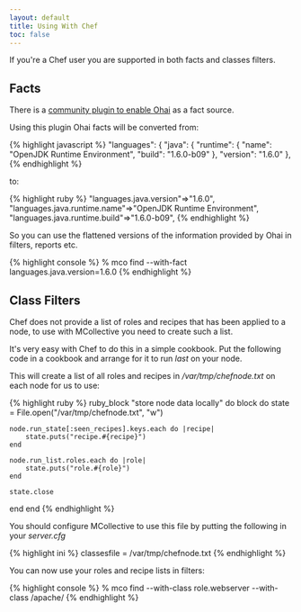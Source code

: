 ```yaml
---
layout: default
title: Using With Chef
toc: false
---
```

[FactsOpsCodeOhai]: http://projects.puppetlabs.com/projects/mcollective-plugins/wiki/FactsOhai

If you're a Chef user you are supported in both facts and classes filters.

## Facts
There is a [community plugin to enable Ohai][FactsOpsCodeOhai] as a fact source.

Using this plugin Ohai facts will be converted from:

{% highlight javascript %}
  "languages": {
    "java": {
      "runtime": {
        "name": "OpenJDK  Runtime Environment",
        "build": "1.6.0-b09"
      },
      "version": "1.6.0"
    },
{% endhighlight %}

to:

{% highlight ruby %}
 "languages.java.version"=>"1.6.0",
 "languages.java.runtime.name"=>"OpenJDK  Runtime Environment",
 "languages.java.runtime.build"=>"1.6.0-b09",
{% endhighlight %}

So you can use the flattened versions of the information provided by Ohai in filters, reports etc.

{% highlight console %}
% mco find --with-fact languages.java.version=1.6.0
{% endhighlight %}

## Class Filters
Chef does not provide a list of roles and recipes that has been applied to a node, to use with MCollective you need to create such a list.

It's very easy with Chef to do this in a simple cookbook.  Put the following code in a cookbook and arrange for it to run *last* on your node.

This will create a list of all roles and recipes in _/var/tmp/chefnode.txt_ on each node for us to use:

{% highlight ruby %}
ruby_block "store node data locally" do
  block do
    state = File.open("/var/tmp/chefnode.txt", "w")

    node.run_state[:seen_recipes].keys.each do |recipe|
        state.puts("recipe.#{recipe}")
    end

    node.run_list.roles.each do |role|
        state.puts("role.#{role}")
    end

    state.close
  end
end
{% endhighlight %}

You should configure MCollective to use this file by putting the following in your _server.cfg_

{% highlight ini %}
classesfile = /var/tmp/chefnode.txt
{% endhighlight %}

You can now use your roles and recipe lists in filters:

{% highlight console %}
% mco find --with-class role.webserver --with-class /apache/
{% endhighlight %}
